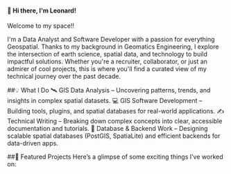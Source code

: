 #### 👋 Hi there, I'm Leonard!
Welcome to my space!! 

I'm a Data Analyst and Software Developer with a passion for everything Geospatial. Thanks to my background in Geomatics Engineering, I explore the intersection of earth science, spatial data, and technology to build impactful solutions.
Whether you're a recruiter, collaborator, or just an admirer of cool projects, this is where you'll find a curated view of my technical journey over the past decade.

##💡 What I Do
🛰️ GIS Data Analysis – Uncovering patterns, trends, and insights in complex spatial datasets.
💻 GIS Software Development – Building tools, plugins, and spatial databases for real-world applications.
✍️ Technical Writing – Breaking down complex concepts into clear, accessible documentation and tutorials.
🔧 Database & Backend Work – Designing scalable spatial databases (PostGIS, SpatiaLite) and efficient backends for data-driven apps.

##📌 Featured Projects
Here’s a glimpse of some exciting things I’ve worked on:




<!--
**Controleo/Controleo** is a ✨ _special_ ✨ repository because its `README.md` (this file) appears on your GitHub profile.

Here are some ideas to get you started:

- 🔭 I’m currently working on ...
- 🌱 I’m currently learning ...
- 👯 I’m looking to collaborate on ...
- 🤔 I’m looking for help with ...
- 💬 Ask me about ...
- 📫 How to reach me: ...
- 😄 Pronouns: ...
- ⚡ Fun fact: ...
-->
